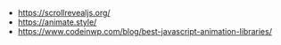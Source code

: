 - https://scrollrevealjs.org/
- https://animate.style/
- https://www.codeinwp.com/blog/best-javascript-animation-libraries/
